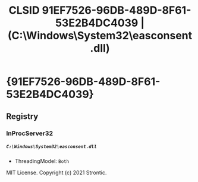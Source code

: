 ﻿---
title: "CLSID 91EF7526-96DB-489D-8F61-53E2B4DC4039 | (C:\\Windows\\System32\\easconsent.dll)"
excerpt: What is COM-Object CLSID 91EF7526-96DB-489D-8F61-53E2B4DC4039?
---

# {91EF7526-96DB-489D-8F61-53E2B4DC4039}


## Registry


### InProcServer32

##### `C:\Windows\System32\easconsent.dll`
* ThreadingModel: `Both`

MIT License. Copyright (c) 2021 Strontic.


